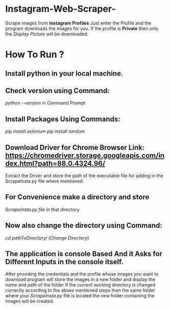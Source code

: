 # Instagram-Web-Scraper-
  Scrape images from **Instagram Profiles** Just enter the Profile and the program downloads the images for you. 
  If the profile is **Private** then only the *Display Picture* will be downloaded.

# How To Run ?
## Install python in your local machine.
## Check version using Command: 
   *python --version* in Command Prompt
## Install Packages Using Commands:
   *pip install selenium*
   *pip install random*
## Download Driver for Chrome Browser Link: https://chromedriver.storage.googleapis.com/index.html?path=88.0.4324.96/
   Extract the Driver and store the path of the executable file for adding in the ScrapeInsta.py file where mentioned.
## For Convenience make a directory and store 
   *ScrapeInsta.py file* in that directory
## Now also change the directory using Command:
   *cd pathToDirectory/* (*Change Directory*)
## The application is console Based And it Asks for Different Inputs in the console itself.
   After providing the credentials and the profile whose images you want to download program will store the images in a new folder and display the name and path of the folder
   If the current working directory is changed correctly according to the above mentioned steps then the same folder where your *ScrapeInsta.py* file is located the new folder        containing the images will be created.
